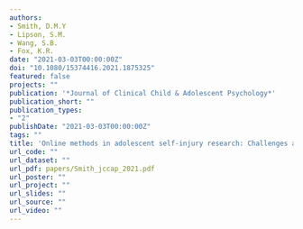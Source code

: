 ```yaml
---
authors:
- Smith, D.M.Y
- Lipson, S.M.
- Wang, S.B.
- Fox, K.R.
date: "2021-03-03T00:00:00Z"
doi: "10.1080/15374416.2021.1875325"
featured: false
projects: ""
publication: '*Journal of Clinical Child & Adolescent Psychology*'
publication_short: ""
publication_types:
- "2"
publishDate: "2021-03-03T00:00:00Z"
tags: ""
title: 'Online methods in adolescent self-injury research: Challenges and recommendations'
url_code: ""
url_dataset: ""
url_pdf: papers/Smith_jccap_2021.pdf
url_poster: ""
url_project: ""
url_slides: ""
url_source: ""
url_video: ""
---
```


